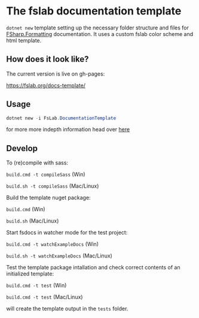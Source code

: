 # The fslab documentation template

`dotnet new` template setting up the necessary folder structure and files for [FSharp.Formatting](https://github.com/fsprojects/FSharp.Formatting) documentation. It uses a custom fslab color scheme and html template.

## How does it look like?

The current version is live on gh-pages:

https://fslab.org/docs-template/


## Usage

```powershell
dotnet new -i FsLab.DocumentationTemplate
```

for more more indepth information head over [here](https://fslab.org/docs-template/#Usage)

## Develop

To (re)compile with sass:

`build.cmd -t compileSass` (Win)

`build.sh -t compileSass` (Mac/Linux)

Build the template nuget package: 

`build.cmd` (Win)

`build.sh` (Mac/Linux)

Start fsdocs in watcher mode for the test project:

`build.cmd -t watchExampleDocs` (Win)

`build.sh -t watchExampleDocs` (Mac/Linux)

Test the template package intallation and check correct contents of an initialized template:

`build.cmd -t test` (Win)

`build.cmd -t test` (Mac/Linux)

will create the template output in the `tests` folder.

